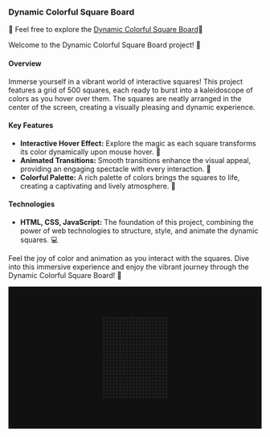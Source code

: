 ### Dynamic Colorful Square Board

🌈 Feel free to explore the [Dynamic Colorful Square Board](https://blervin1.github.io/Board-Game/)🌈

Welcome to the Dynamic Colorful Square Board project! 🎨

#### Overview
Immerse yourself in a vibrant world of interactive squares! This project features a grid of 500 squares, each ready to burst into a kaleidoscope of colors as you hover over them. The squares are neatly arranged in the center of the screen, creating a visually pleasing and dynamic experience.

#### Key Features
- **Interactive Hover Effect:** Explore the magic as each square transforms its color dynamically upon mouse hover. 🌈
- **Animated Transitions:** Smooth transitions enhance the visual appeal, providing an engaging spectacle with every interaction. 🔄
- **Colorful Palette:** A rich palette of colors brings the squares to life, creating a captivating and lively atmosphere. 🎉

#### Technologies
- **HTML, CSS, JavaScript:** The foundation of this project, combining the power of web technologies to structure, style, and animate the dynamic squares. 💻

Feel the joy of color and animation as you interact with the squares. Dive into this immersive experience and enjoy the vibrant journey through the Dynamic Colorful Square Board! 🚀

![INFO GAME-PLAY](https://github.com/Blervin1/Board-Game/raw/main/info-playgame.gif)
